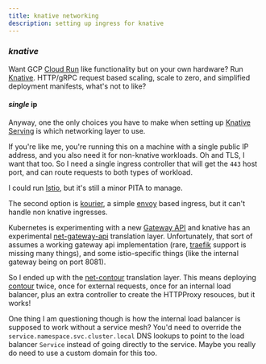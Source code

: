```yaml
---
title: knative networking
description: setting up ingress for knative
---
```


### _knative_

Want GCP [Cloud Run](https://cloud.google.com/run) like functionality
but on your own hardware?
Run [Knative](https://knative.dev/).
HTTP/gRPC request based scaling,
scale to zero,
and simplified deployment manifests, what's not to like?

#### _single_ ip

Anyway, one the only choices you have to make when setting up
[Knative Serving](https://knative.dev/docs/serving/)
is which networking layer to use.

If you're like me,
you're running this on a machine with a single public IP address,
and you also need it for non-knative workloads.
Oh and TLS, I want that too.
So I need a single ingress controller that will get the `443` host port,
and can route requests to both types of workload.

I could run [Istio](https://istio.io/), but it's still a minor PITA to manage.

The second option is [kourier](https://github.com/knative-sandbox/net-kourier),
a simple [envoy](https://www.envoyproxy.io/) based ingress,
but it can't handle non knative ingresses.

Kubernetes is experimenting with a new [Gateway API](https://gateway-api.sigs.k8s.io/)
and knative has an experimental
[net-gateway-api](https://github.com/knative-sandbox/net-gateway-api) translation layer.
Unfortunately, that sort of assumes a working gateway api implementation (rare,
[traefik](https://traefik.io/) support is missing many things),
and some istio-specific things (like the internal gateway being on port 8081).

So I ended up with the [net-contour](https://github.com/knative-sandbox/net-contour)
translation layer.
This means deploying [contour](https://projectcontour.io/) twice,
once for external requests, once for an internal load balancer,
plus an extra controller to create the HTTPProxy resouces, but it works!

One thing I am questioning though
is how the internal load balancer is supposed to work without a service mesh?
You'd need to override the `service.namespace.svc.cluster.local` DNS lookups
to point to the load balancer `Service` instead of going directly to the service.
Maybe you really do need to use a custom domain for this too.
